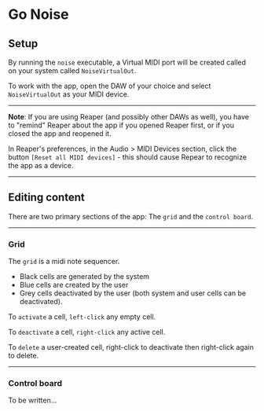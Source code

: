 # Go Noise

## Setup

By running the `noise` executable, a Virtual MIDI port will be created called on your system called `NoiseVirtualOut`.

To work with the app, open the DAW of your choice and select `NoiseVirtualOut` as your MIDI device.     

---

**Note**: If you are using Reaper (and possibly other DAWs as well), you have to "remind" Reaper about the app if you opened Reaper first, or if you closed the app and reopened it. 

In Reaper's preferences, in the Audio > MIDI Devices section, click the button `[Reset all MIDI devices]` - this should cause Repear to recognize the app as a device. 

---

## Editing content

There are two primary sections of the app: The `grid` and the `control board`. 

---

### Grid 

The `grid` is a midi note sequencer. 

- Black cells are generated by the system
- Blue cells are created by the user
- Grey cells deactivated by the user (both system and user cells can be deactivated).

To `activate` a cell, `left-click` any empty cell. 

To `deactivate` a cell, `right-click` any active cell.

To `delete` a user-created cell, right-click to deactivate then right-click again to delete.
 
---

### Control board

To be written...